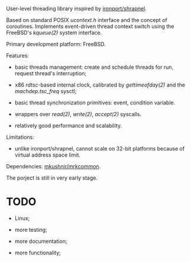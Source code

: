 User-level threading library inspired by [ironport/shrapnel](https://github.com/ironport/shrapnel).

Based on standard POSIX _ucontext.h_ interface and the concept of
coroutines. Implements event-driven thread context switch using the
FreeBSD's _kqueue(2)_ system interface.

Primary development platform: FreeBSD.

Features:

*   basic threads management: create and schedule threads for run, request thread's
    interruption;
    
*   x86 _rdtsc_-based internal clock, calibrated by _gettimeofday(2)_ and
    the _machdep.tsc\_freq_ sysctl;

*   basic thread synchronization primitives: event, condition variable.

*   wrappers over _read(2)_, _write(2)_, _accept(2)_ syscalls.

*   relatively good performance and scalability.

Limitations:

*   unlike ironport/shrapnel, cannot scale on 32-bit platforms because of
    virtual address space limit.


Dependencies: [mkushnir/mrkcommon](https://github.com/mkushnir/mrkcommon).

The porject is still in very early stage.

TODO
====

*   Linux;

*   more testing;

*   more documentation;

*   more functionality;


